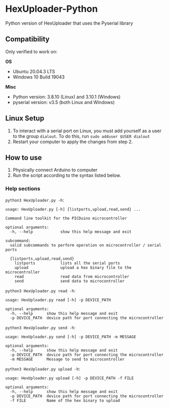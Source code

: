 # HexUploader-Python
Python version of HexUploader that uses the Pyserial library

## Compatibility
Only verified to work on:

**OS**
- Ubuntu 20.04.3 LTS
- Windows 10 Build 19043

**Misc**
- Python version: 3.8.10 (Linux) and 3.10.1 (Windows)
- pyserial version: v3.5 (both Linux and Windows)

## Linux Setup
1. To interact with a serial port on Linux, you must add yourself as a user to the group `dialout`. To do this, run `sudo adduser $USER dialout`
2. Restart your computer to apply the changes from step 2.

## How to use
1. Physically connect Arduino to computer
2. Run the script according to the syntax listed below.

### Help sections
`python3 HexUploader.py -h`:
```
usage: HexUploader.py [-h] {listports,upload,read,send} ...

Command line toolkit for the PICDuino microcontroller

optional arguments:
  -h, --help            show this help message and exit

subcommand:
  valid subcommands to perform operation on microcontroller / serial ports

  {listports,upload,read,send}
    listports           lists all the serial ports
    upload              upload a hex binary file to the microcontroller
    read                read data from microcontroller
    send                send data to microcontroller
```
`python3 HexUploader.py read -h`:
```
usage: HexUploader.py read [-h] -p DEVICE_PATH

optional arguments:
  -h, --help      show this help message and exit
  -p DEVICE_PATH  device path for port connecting the microcontroller
```
`python3 HexUploader.py send -h`:
```
usage: HexUploader.py send [-h] -p DEVICE_PATH -m MESSAGE

optional arguments:
  -h, --help      show this help message and exit
  -p DEVICE_PATH  device path for port connecting the microcontroller
  -m MESSAGE      Message to send to microcontroller
```
`python3 HexUploader.py upload -h`:
```
usage: HexUploader.py upload [-h] -p DEVICE_PATH -f FILE

optional arguments:
  -h, --help      show this help message and exit
  -p DEVICE_PATH  device path for port connecting the microcontroller
  -f FILE         Name of the hex binary to upload
```
